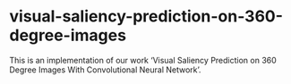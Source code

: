 # visual-saliency-prediction-on-360-degree-images
This is an implementation of our work ‘Visual Saliency Prediction on 360 Degree Images With Convolutional Neural Network’.

